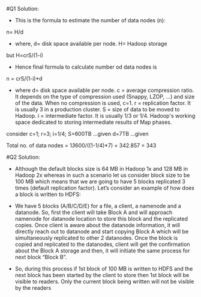 #Q1 Solution:

- This is the formula to estimate the number of data nodes (n):

n= H/d

- where, d= disk space available per node. H= Hadoop storage

but H=crS/(1-i)

- Hence final formula to calculate number od data nodes is

n = c*r*S/(1-i)*d 
- where d= disk space available per node. c = average compression ratio. It depends on the type of compression used (Snappy, LZOP, ...) and size of the data. When no compression is used, c=1. r = replication factor. It is usually 3 in a production cluster. S = size of data to be moved to Hadoop. i = intermediate factor. It is usually 1/3 or 1/4. Hadoop's working space dedicated to storing intermediate results of Map phases.

consider c=1; r=3; i=1/4; S=600TB ...given d=7TB ...given

Total no. of data nodes = 1*3*600/((1-1/4)*7) 
                        = 342.857 
                        = 343
                        
                        
                        
#Q2 Solution:

- Although the default blocks size is 64 MB in Hadoop 1x and 128 MB in Hadoop 2x whereas in such a scenario let us consider block size to be 100 MB which means that we are going to have 5 blocks replicated 3 times (default replication factor). Let’s consider an example of how does a block is written to HDFS:

- We have 5 blocks (A/B/C/D/E) for a file, a client, a namenode and a datanode. So, first the client will take Block A and will approach namenode for datanode location to store this block and the replicated copies. Once client is aware about the datanode information, it will directly reach out to datanode and start copying Block A which will be simultaneously replicated to other 2 datanodes. Once the block is copied and replicated to the datanodes, client will get the confirmation about the Block A storage and then, it will initiate the same process for next block “Block B”.

- So, during this process if 1st block of 100 MB is written to HDFS and the next block has been started by the client to store then 1st block will be visible to readers. Only the current block being written will not be visible by the readers
